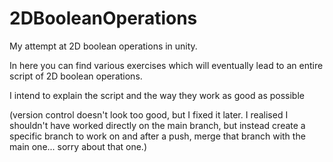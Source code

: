 # 2DBooleanOperations
My attempt at 2D boolean operations in unity.

In here you can find various exercises which will eventually lead to an entire script of 2D boolean operations.

I intend to explain the script and the way they work as good as possible

(version control doesn't look too good, but I fixed it later.
I realised I shouldn't have worked directly on the main branch,
but instead create a specific branch to work on and after a push,
merge that branch with the main one... sorry about that one.)
